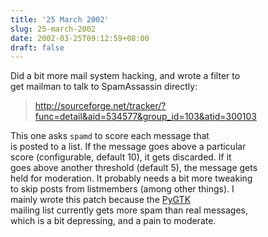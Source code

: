 ```yaml
---
title: '25 March 2002'
slug: 25-march-2002
date: 2002-03-25T09:12:59+08:00
draft: false
---
```


Did a bit more mail system hacking, and wrote a filter to\
get mailman to talk to SpamAssassin directly:

> <http://sourceforge.net/tracker/?func=detail&aid=534577&group_id=103&atid=300103>

This one asks `spamd` to score each message that\
is posted to a list. If the message goes above a particular\
score (configurable, default 10), it gets discarded. If it\
goes above another threshold (default 5), the message gets\
held for moderation. It probably needs a bit more tweaking\
to skip posts from listmembers (among other things). I\
mainly wrote this patch because the
[PyGTK](http://www.advogato.org/proj/PyGTK/)\
mailing list currently gets more spam than real messages,\
which is a bit depressing, and a pain to moderate.
